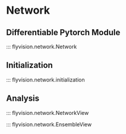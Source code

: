 # Network

## Differentiable Pytorch Module

::: flyvision.network.Network

## Initialization

::: flyvision.network.initialization

## Analysis

::: flyvision.network.NetworkView

::: flyvision.network.EnsembleView
